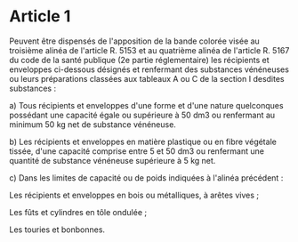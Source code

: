 # Article 1

Peuvent être dispensés de l'apposition de la bande colorée visée au troisième alinéa de l'article R. 5153 et au quatrième alinéa de l'article R. 5167 du code de la santé publique (2e partie réglementaire) les récipients et enveloppes ci-dessous désignés et renfermant des substances vénéneuses ou leurs préparations classées aux tableaux A ou C de la section I desdites substances :

a) Tous récipients et enveloppes d'une forme et d'une nature quelconques possédant une capacité égale ou supérieure à 50 dm3 ou renfermant au minimum 50 kg net de substance vénéneuse.

b) Les récipients et enveloppes en matière plastique ou en fibre végétale tissée, d'une capacité comprise entre 5 et 50 dm3 ou renfermant une quantité de substance vénéneuse supérieure à 5 kg net.

c) Dans les limites de capacité ou de poids indiquées à l'alinéa précédent :

Les récipients et enveloppes en bois ou métalliques, à arêtes vives ;

Les fûts et cylindres en tôle ondulée ;

Les touries et bonbonnes.
